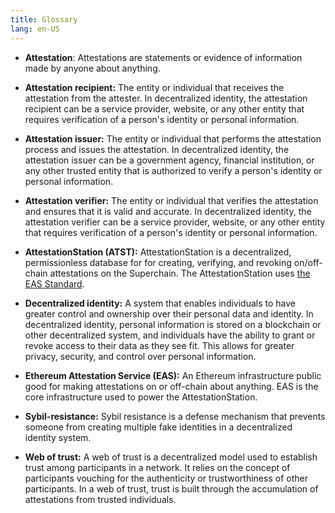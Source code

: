 ```yaml
---
title: Glossary 
lang: en-US
---
```


- **Attestation**: Attestations are statements or evidence of information made by anyone about anything.

- **Attestation recipient:** The entity or individual that receives the attestation from the attester. 
  In decentralized identity, the attestation recipient can be a service provider, website, or any other entity that requires verification of a person's identity or personal information.

- **Attestation issuer:** The entity or individual that performs the attestation process and issues the attestation. 
  In decentralized identity, the attestation issuer can be a government agency, financial institution, or any other trusted entity that is authorized to verify a person's identity or personal information.  
  
- **Attestation verifier:** The entity or individual that verifies the attestation and ensures that it is valid and accurate. 
  In decentralized identity, the attestation verifier can be a service provider, website, or any other entity that requires verification of a person's identity or personal information.

- **AttestationStation (ATST):** AttestationStation is a decentralized, permissionless database for for creating, verifying, and revoking on/off-chain attestations on the Superchain. 
The AttestationStation uses [the EAS Standard](https://attest.sh/).

- **Decentralized identity:** A system that enables individuals to have greater control and ownership over their personal data and identity. 
  In decentralized identity, personal information is stored on a blockchain or other decentralized system, and individuals have the ability to grant or revoke access to their data as they see fit. 
  This allows for greater privacy, security, and control over personal information.
  
- **Ethereum Attestation Service (EAS):** An Ethereum infrastructure public good for making attestations on or off-chain about anything. EAS is the core infrastructure used to power the AttestationStation.   
  
- **Sybil-resistance:** Sybil resistance is a defense mechanism that prevents someone from creating multiple fake identities in a decentralized identity system.

- **Web of trust:** A web of trust is a decentralized model used to establish trust among participants in a network. It relies on the concept of participants vouching for the authenticity or trustworthiness of other participants. In a web of trust, trust is built through the accumulation of attestations from trusted individuals.
